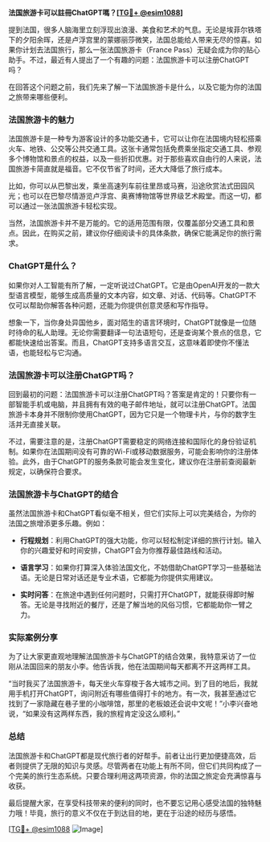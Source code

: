 **法国旅游卡可以註冊ChatGPT嗎？[[TG💪+ @esim1088](https://t.me/s/esim1088)]**

提到法国，很多人脑海里立刻浮现出浪漫、美食和艺术的气息。无论是埃菲尔铁塔下的夕阳余晖，还是卢浮宫里的蒙娜丽莎微笑，法国总能给人带来无尽的惊喜。如果你计划去法国旅行，那么一张法国旅游卡（France Pass）无疑会成为你的贴心助手。不过，最近有人提出了一个有趣的问题：法国旅游卡可以注册ChatGPT吗？

在回答这个问题之前，我们先来了解一下法国旅游卡是什么，以及它能为你的法国之旅带来哪些便利。

### 法国旅游卡的魅力

法国旅游卡是一种专为游客设计的多功能交通卡，它可以让你在法国境内轻松搭乘火车、地铁、公交等公共交通工具。这张卡通常包括免费乘坐指定交通工具、参观多个博物馆和景点的权益，以及一些折扣优惠。对于那些喜欢自由行的人来说，法国旅游卡简直就是福音。它不仅节省了时间，还大大降低了旅行成本。

比如，你可以从巴黎出发，乘坐高速列车前往里昂或马赛，沿途欣赏法式田园风光；也可以在巴黎尽情游览卢浮宫、奥赛博物馆等世界级艺术殿堂。而这一切，都可以通过一张法国旅游卡轻松实现。

当然，法国旅游卡并不是万能的。它的适用范围有限，仅覆盖部分交通工具和景点。因此，在购买之前，建议你仔细阅读卡的具体条款，确保它能满足你的旅行需求。

### ChatGPT是什么？

如果你对人工智能有所了解，一定听说过ChatGPT。它是由OpenAI开发的一款大型语言模型，能够生成高质量的文本内容，如文章、对话、代码等。ChatGPT不仅可以帮助你解答各种问题，还能为你提供创意灵感和写作指导。

想象一下，当你身处异国他乡，面对陌生的语言环境时，ChatGPT就像是一位随时待命的私人助理。无论你需要翻译一句法语短句，还是查询某个景点的信息，它都能快速给出答案。而且，ChatGPT支持多语言交互，这意味着即使你不懂法语，也能轻松与它沟通。

### 法国旅游卡可以注册ChatGPT吗？

回到最初的问题：法国旅游卡可以注册ChatGPT吗？答案是肯定的！只要你有一部智能手机或电脑，并且拥有有效的电子邮件地址，就可以注册ChatGPT。法国旅游卡本身并不限制你使用ChatGPT，因为它只是一个物理卡片，与你的数字生活并无直接关联。

不过，需要注意的是，注册ChatGPT需要稳定的网络连接和国际化的身份验证机制。如果你在法国期间没有可靠的Wi-Fi或移动数据服务，可能会影响你的注册体验。此外，由于ChatGPT的服务条款可能会发生变化，建议你在注册前查阅最新规定，以确保符合要求。

### 法国旅游卡与ChatGPT的结合

虽然法国旅游卡和ChatGPT看似毫不相关，但它们实际上可以完美结合，为你的法国之旅增添更多乐趣。例如：

- **行程规划**：利用ChatGPT的强大功能，你可以轻松制定详细的旅行计划。输入你的兴趣爱好和时间安排，ChatGPT会为你推荐最佳路线和活动。
  
- **语言学习**：如果你打算深入体验法国文化，不妨借助ChatGPT学习一些基础法语。无论是日常对话还是专业术语，它都能为你提供实用建议。

- **实时问答**：在旅途中遇到任何问题时，只需打开ChatGPT，就能获得即时解答。无论是寻找附近的餐厅，还是了解当地的风俗习惯，它都能助你一臂之力。

### 实际案例分享

为了让大家更直观地理解法国旅游卡与ChatGPT的结合效果，我特意采访了一位刚从法国回来的朋友小李。他告诉我，他在法国期间每天都离不开这两样工具。

“当时我买了法国旅游卡，每天坐火车穿梭于各大城市之间。到了目的地后，我就用手机打开ChatGPT，询问附近有哪些值得打卡的地方。有一次，我甚至通过它找到了一家隐藏在巷子里的小咖啡馆，那里的老板娘还会说中文呢！”小李兴奋地说，“如果没有这两样东西，我的旅程肯定没这么顺利。”

### 总结

法国旅游卡和ChatGPT都是现代旅行者的好帮手。前者让出行更加便捷高效，后者则提供了无限的知识与灵感。尽管两者在功能上有所不同，但它们共同构成了一个完美的旅行生态系统。只要合理利用这两项资源，你的法国之旅定会充满惊喜与收获。

最后提醒大家，在享受科技带来的便利的同时，也不要忘记用心感受法国的独特魅力哦！毕竟，旅行的意义不仅在于到达目的地，更在于沿途的经历与感悟。

[[TG💪+ @esim1088](https://t.me/s/esim1088) ![Image](https://i.postimg.cc/4NQfJmqS/Snipaste-2025-05-13-00-14-12.png)]